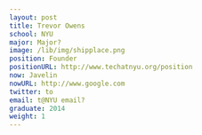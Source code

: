 ```yaml
---
layout: post
title: Trevor Owens
school: NYU
major: Major?
image: /lib/img/shipplace.png
position: Founder
positionURL: http://www.techatnyu.org/position
now: Javelin
nowURL: http://www.google.com
twitter: to
email: t@NYU email?
graduate: 2014
weight: 1
---
```

